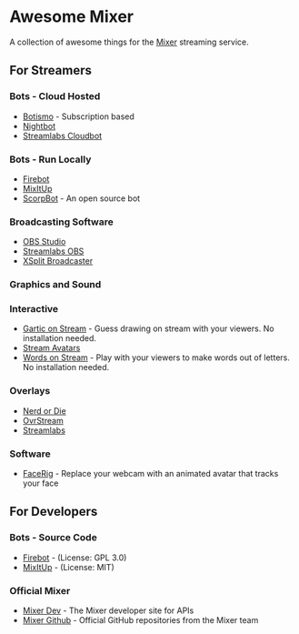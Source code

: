 # Awesome Mixer

A collection of awesome things for the [Mixer](https://mixer.com) streaming service.


## For Streamers

### Bots - Cloud Hosted

* [Botismo](https://botisimo.com/index.html) - Subscription based
* [Nightbot](https://nightbot.tv/)
* [Streamlabs Cloudbot](https://streamlabs.com/cloudbot)

### Bots - Run Locally

* [Firebot](https://crowbartools.com/tools/firebot/)
* [MixItUp](http://mixitupapp.com/)
* [ScorpBot](https://scorpbot.com/) - An open source bot

### Broadcasting Software

* [OBS Studio](https://obsproject.com/)
* [Streamlabs OBS](https://streamlabs.com/streamlabs-obs)
* [XSplit Broadcaster](https://www.xsplit.com/broadcaster)

### Graphics and Sound

### Interactive

* [Gartic on Stream](https://gos.gg/en/) - Guess drawing on stream with your viewers. No installation needed.
* [Stream Avatars](https://www.streamavatars.com/)
* [Words on Stream](https://wos.gg/en/) - Play with your viewers to make words out of letters. No installation needed.

### Overlays

* [Nerd or Die](https://nerdordie.com/)
* [OvrStream](https://www.ovrstream.com/overlay-scenes/)
* [Streamlabs](https://streamlabs.com/)

### Software

* [FaceRig](https://facerig.com/) - Replace your webcam with an animated avatar that tracks your face

## For Developers

### Bots - Source Code

* [Firebot](https://github.com/crowbartools/Firebot) - (License: GPL 3.0)
* [MixItUp](https://github.com/SaviorXTanren/mixer-mixitup) - (License: MIT)

### Official Mixer

* [Mixer Dev](https://dev.mixer.com/) - The Mixer developer site for APIs
* [Mixer Github](https://github.com/mixer) - Official GitHub repositories from the Mixer team
